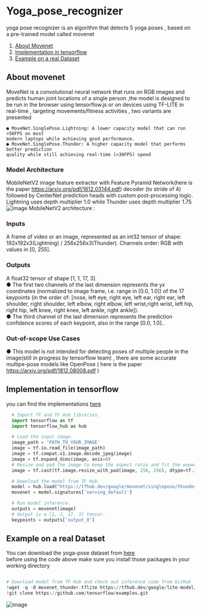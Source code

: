 # Yoga_pose_recognizer
yoga pose recognizer is an algorithm that detects 5 yoga poses , based on a pre-trained model called movenet 

 1. [About Movenet](#about-movenet)
 2. [Implementation in tensorflow](#Implementation-in-tensorflow)
 3. [Example on a real Dataset](#Example-on-a-real-Dataset)

## About movenet 
MoveNet is a convolutional neural network that runs on RGB images and predicts human joint locations of a single person ,the model is designed to be run in the browser using tensorflow.js or on devices using TF-LITE in real-time , targeting movements/fitness  activities , two variants are presented 
 
    ● MoveNet.SinglePose.Lightning: A lower capacity model that can run >50FPS on most
    modern laptops while achieving good performance.
    ● MoveNet.SinglePose.Thunder: A higher capacity model that performs better prediction
    quality while still achieving real-time (>30FPS) speed
### Model Architecture
MobileNetV2 image feature extractor with Feature Pyramid Network(here is the paper https://arxiv.org/pdf/1612.03144.pdf) decoder (to stride of 4)
followed by CenterNet prediction heads with custom post-processing logic. Lightning uses depth multiplier 1.0 while Thunder uses depth multiplier 1.75 
![image](https://user-images.githubusercontent.com/47725118/130789918-65d968b8-5a5e-46a2-9129-8d9225435eb6.png)
MobileNetV2 architecture : 
### Inputs
A frame of video or an image, represented as an int32 tensor of shape: 192x192x3(Lightning) / 256x256x3(Thunder). Channels order: RGB with values in [0, 255].
### Outputs
A float32 tensor of shape [1, 1, 17, 3].<br>
● The first two channels of the last dimension represents the yx coordinates (normalized to image frame, i.e. range in [0.0, 1.0]) of the 17 keypoints (in the order of: [nose, left eye, right eye, left ear, right ear, left shoulder, right shoulder, left elbow, right elbow, left wrist,right wrist, left hip, right hip, left knee, right knee, left ankle, right ankle]).<br>
● The third channel of the last dimension represents the prediction confidence scores of
each keypoint, also in the range [0.0, 1.0]..<br>
### Out-of-scope Use Cases 
● This model is not intended for detecting poses of multiple people in the image(still in progress by tensorflow team) , there are some accurate multipe-pose models like OpenPose ( here is the paper https://arxiv.org/pdf/1812.08008.pdf )  

## Implementation in tensorflow
you can find the implementations [here](https://tfhub.dev/s?tf-version=tf2&q=movenet)
```python
  # Import TF and TF Hub libraries.
  import tensorflow as tf
  import tensorflow_hub as hub

  # Load the input image.
  image_path = 'PATH_TO_YOUR_IMAGE'
  image = tf.io.read_file(image_path)
  image = tf.compat.v1.image.decode_jpeg(image)
  image = tf.expand_dims(image, axis=0)
  # Resize and pad the image to keep the aspect ratio and fit the expected size.
  image = tf.cast(tf.image.resize_with_pad(image, 256, 256), dtype=tf.int32)

  # Download the model from TF Hub.
  model = hub.load("https://tfhub.dev/google/movenet/singlepose/thunder/4")
  movenet = model.signatures['serving_default']

  # Run model inference.
  outputs = movenet(image)
  # Output is a [1, 1, 17, 3] tensor.
  keypoints = outputs['output_0']
 ```
 ## Example on a real Dataset
 You can download the yoga-pose dataset from [here](https://laurencemoroney.com/2021/08/23/yogapose-dataset.html)<br>
 before using the code above make sure you install those packages in your working directory 
 ```python

# Download model from TF Hub and check out inference code from GitHub
!wget -q -O movenet_thunder.tflite https://tfhub.dev/google/lite-model/movenet/singlepose/thunder/tflite/float16/4?lite-format=tflite
!git clone https://github.com/tensorflow/examples.git
 ```
![image](https://user-images.githubusercontent.com/47725118/130782594-675721c3-e6a8-417d-b963-73d001400993.png)

  
